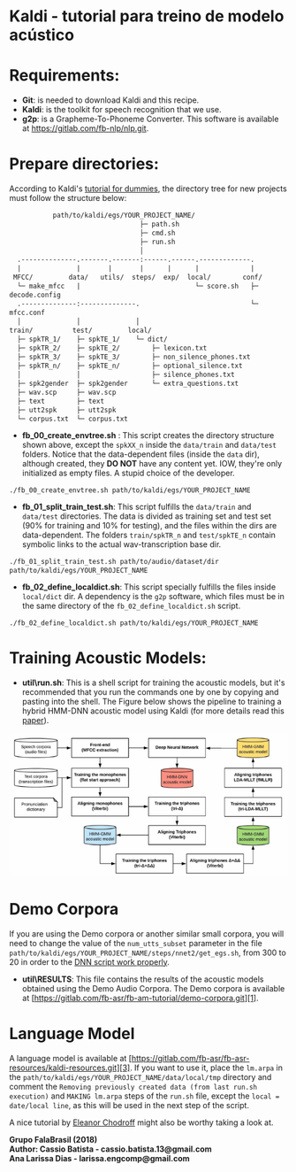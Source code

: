 # Kaldi - tutorial para treino de modelo acústico   
    
# Requirements:
* __Git__: is needed to download Kaldi and this recipe.
* __Kaldi__: is the toolkit for speech recognition that we use.
* __g2p__: is a Grapheme-To-Phoneme Converter. This software is available at https://gitlab.com/fb-nlp/nlp.git.     


# Prepare directories:   

According to Kaldi's [tutorial for dummies](http://kaldi-asr.org/doc/kaldi_for_dummies.html),
the directory tree for new projects must follow the structure below:

```
           path/to/kaldi/egs/YOUR_PROJECT_NAME/
                                 ├─ path.sh
                                 ├─ cmd.sh
                                 ├─ run.sh
                                 │ 
  .--------------.-------.-------:------.------.-------------.
  |              |       |       |      |      |             |
 MFCC/         data/   utils/  steps/  exp/  local/        conf/
  └─ make_mfcc   |                             └─ score.sh   ├─ decode.config
  .--------------:--------------.                            └─ mfcc.conf
  │              │              │
train/          test/         local/
  ├─ spkTR_1/    ├─ spkTE_1/    └─ dict/
  ├─ spkTR_2/    ├─ spkTE_2/        ├─ lexicon.txt
  ├─ spkTR_3/    ├─ spkTE_3/        ├─ non_silence_phones.txt
  ├─ spkTR_n/    ├─ spkTE_n/        ├─ optional_silence.txt
  │              │                  ├─ silence_phones.txt
  ├─ spk2gender  ├─ spk2gender      └─ extra_questions.txt
  ├─ wav.scp     ├─ wav.scp            
  ├─ text        ├─ text               
  ├─ utt2spk     ├─ utt2spk            
  └─ corpus.txt  └─ corpus.txt         
```     

* __fb\_00\_create\_envtree.sh__ :
This script creates the directory structure shown above, except the `spkXX_n`
inside the `data/train` and `data/test` folders. Notice that the data-dependent
files (inside the `data` dir), although created, they __DO NOT__ have any
content yet. IOW, they're only initialized as empty files. A stupid choice of
the developer.    
```
./fb_00_create_envtree.sh path/to/kaldi/egs/YOUR_PROJECT_NAME
```   


* __fb\_01\_split\_train\_test.sh__:
This script fulfills the `data/train` and `data/test` directories. The data is
divided as training set and test set (90% for training and 10% for testing), and the files within the dirs are
data-dependent. The folders `train/spkTR_n` and `test/spkTE_n` contain
symbolic links to the actual wav-transcription base dir.   
```
./fb_01_split_train_test.sh path/to/audio/dataset/dir path/to/kaldi/egs/YOUR_PROJECT_NAME
```   


* __fb\_02\_define\_localdict.sh__:
This script specially fulfills the files inside `local/dict` dir. A dependency
is the `g2p` software, which files must be in the same directory of the `fb_02_define_localdict.sh` script.   
```
./fb_02_define_localdict.sh path/to/kaldi/egs/YOUR_PROJECT_NAME
```   
   
# Training Acoustic Models:  
  
* __util\run.sh__:
This is a shell script for training the acoustic models, but it's recommended that you run the commands one by one by copying and pasting into the shell. The Figure below shows the pipeline to training a hybrid HMM-DNN acoustic model using Kaldi (for more details read this [paper](https://www.isca-speech.org/archive/IberSPEECH_2018/abstracts/IberS18_P1-13_Batista.html)).     

![alt text](img/kaldiflowchart.png)    

# Demo Corpora
If you are using the Demo corpora or another similar small corpora, you will need to change the value of the `num_utts_subset` parameter in the file `path/to/kaldi/egs/YOUR_PROJECT_NAME/steps/nnet2/get_egs.sh`, from 300 to 20 in order to the [DNN script work properly][2].   

* __util\RESULTS__:
This file contains the results of the acoustic models obtained using the Demo Audio Corpora. The Demo corpora is available at [https://gitlab.com/fb-asr/fb-am-tutorial/demo-corpora.git][1].   

# Language Model
A language model is available at [https://gitlab.com/fb-asr/fb-asr-resources/kaldi-resources.git][3]. If you want to use it, place the `lm.arpa` in the `path/to/kaldi/egs/YOUR_PROJECT_NAME/data/local/tmp` directory and comment the `Removing previously created data (from last run.sh execution)` and `MAKING lm.arpa` steps of the `run.sh` file, except the `local = date/local line`, as this will be used in the next step of the script.   


A nice tutorial by [Eleanor Chodroff](https://www.eleanorchodroff.com/tutorial/kaldi/kaldi-training.html) 
might also be worthy taking a look at.


[1]:https://gitlab.com/fb-asr/fb-am-tutorial/demo-corpora.git
[2]:https://groups.google.com/forum/#!msg/kaldi-help/e2EHVCQGE_Y/0uwBkGm9BQAJ
[3]:https://gitlab.com/fb-asr/fb-asr-resources/kaldi-resources.git

__Grupo FalaBrasil (2018)__   
__Author: Cassio Batista - cassio.batista.13@gmail.com__   
        __Ana Larissa Dias - larissa.engcomp@gmail.com__
